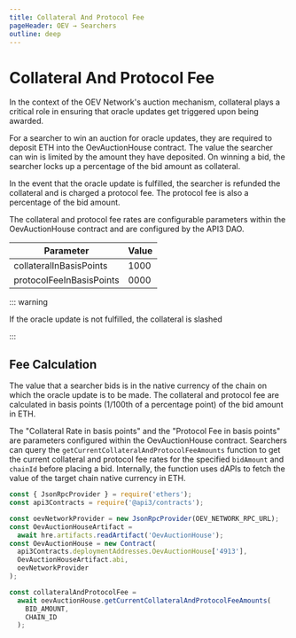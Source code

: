 ```yaml
---
title: Collateral And Protocol Fee
pageHeader: OEV → Searchers
outline: deep
---
```


<PageHeader/>

# Collateral And Protocol Fee

In the context of the OEV Network's auction mechanism, collateral plays a
critical role in ensuring that oracle updates get triggered upon being awarded.

For a searcher to win an auction for oracle updates, they are required to
deposit ETH into the OevAuctionHouse contract. The value the searcher can win is
limited by the amount they have deposited. On winning a bid, the searcher locks
up a percentage of the bid amount as collateral.

In the event that the oracle update is fulfilled, the searcher is refunded the
collateral and is charged a protocol fee. The protocol fee is also a percentage
of the bid amount.

The collateral and protocol fee rates are configurable parameters within the
OevAuctionHouse contract and are configured by the API3 DAO.

| Parameter                | Value |
| ------------------------ | ----- |
| collateralInBasisPoints  | 1000  |
| protocolFeeInBasisPoints | 0000  |

::: warning

If the oracle update is not fulfilled, the collateral is slashed

:::

## Fee Calculation

The value that a searcher bids is in the native currency of the chain on which
the oracle update is to be made. The collateral and protocol fee are calculated
in basis points (1/100th of a percentage point) of the bid amount in ETH.

The "Collateral Rate in basis points" and the "Protocol Fee in basis points" are
parameters configured within the OevAuctionHouse contract. Searchers can query
the `getCurrentCollateralAndProtocolFeeAmounts` function to get the current
collateral and protocol fee rates for the specified `bidAmount` and `chainId`
before placing a bid. Internally, the function uses dAPIs to fetch the value of
the target chain native currency in ETH.

```javascript
const { JsonRpcProvider } = require('ethers');
const api3Contracts = require('@api3/contracts');

const oevNetworkProvider = new JsonRpcProvider(OEV_NETWORK_RPC_URL);
const OevAuctionHouseArtifact =
  await hre.artifacts.readArtifact('OevAuctionHouse');
const OevAuctionHouse = new Contract(
  api3Contracts.deploymentAddresses.OevAuctionHouse['4913'],
  OevAuctionHouseArtifact.abi,
  oevNetworkProvider
);

const collateralAndProtocolFee =
  await oevAuctionHouse.getCurrentCollateralAndProtocolFeeAmounts(
    BID_AMOUNT,
    CHAIN_ID
  );
```
